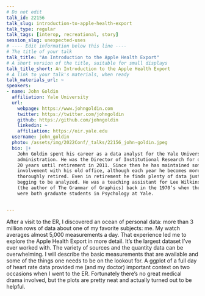 ```yaml
---
# Do not edit
talk_id: 22156
talk_slug: introduction-to-apple-health-export
talk_type: regular
talk_tags: [interop, recreational, story]
session_slug: unexpected-uses
# ---- Edit information below this line ----
# The title of your talk
talk_title: "An Introduction to the Apple Health Export"
# A short version of the title, suitable for small displays
talk_title_short: An Introduction to the Apple Health Export
# A link to your talk's materials, when ready
talk_materials_url: ~
speakers:
- name: John Goldin
  affiliation: Yale University
  url:
    webpage: https://www.johngoldin.com
    twitter: https://twitter.com/johngoldin
    github: https://github.com/johngoldin
    linkedin: ~
    affiliation: https://oir.yale.edu
  username: john_goldin
  photo: /assets/img/2022Conf/_talks/22156_john-goldin.jpeg
  bio: |+
    John Goldin spent his career as a data analyst for the Yale University
    administration. He was the Director of Institutional Research for over
    20 years until retirement in 2011. Since then he has maintained some
    involvement with his old office, although each year he becomes more
    thoroughly retired. Even in retirement he finds plenty of data just
    begging to be analyzed. He was a teaching assistant for Lee Wilkinson
    (the author of The Grammar of Graphics) back in the 1970’s when they
    were both graduate students in Psychology at Yale.


---
```


<!-- ABSTRACT ----
Please write abstract below. You may use simple markdown (links, code style, bold, italics)
-->

After a visit to the ER, I discovered an ocean of personal data: more than 3
million rows of data about one of my favorite subjects: me. My watch averages
almost 5,000 measurements a day. That experience led me to explore the Apple
Health Export in more detail. It’s the largest dataset I’ve ever worked with.
The variety of sources and the quantity data can be overwhelming. I will
describe the basic measurements that are available and some of the things
one needs to be on the lookout for. A ggplot of a full day of heart rate data
provided me (and my doctor) important context on two occasions when I went to
the ER. Fortunately there’s no great medical drama involved, but the plots are
pretty neat and actually turned out to be helpful.

